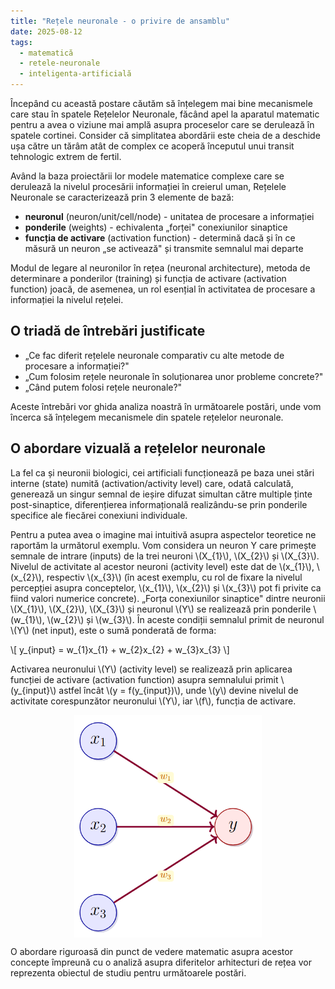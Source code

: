 ```yaml
---
title: "Rețele neuronale - o privire de ansamblu"
date: 2025-08-12
tags:
  - matematică
  - retele-neuronale
  - inteligenta-artificială
---
```


<script>
window.MathJax = {
  tex: {
    inlineMath: [['$', '$'], ['\\(', '\\)']],
    displayMath: [['$$', '$$'], ['\\[', '\\]']],
    processEscapes: true,
    tags: 'ams'
  },
  options: {
    processHtmlClass: 'arithmatex'
  }
};
</script>
<script src="https://cdn.jsdelivr.net/npm/mathjax@3/es5/tex-mml-chtml.js"></script>



Începând cu această postare căutăm să înțelegem mai bine mecanismele care stau în spatele Rețelelor Neuronale, făcând apel la aparatul matematic pentru a avea o viziune mai amplă asupra proceselor care se derulează în spatele cortinei. Consider că simplitatea abordării este cheia de a deschide ușa către un tărâm atât de complex ce acoperă începutul unui transit tehnologic extrem de fertil.

Având la baza proiectării lor modele matematice complexe care se derulează la nivelul procesării informației în creierul uman, Rețelele Neuronale se caracterizează prin 3 elemente de bază:

- **neuronul** (neuron/unit/cell/node) - unitatea de procesare a informației
- **ponderile** (weights) - echivalenta „forței" conexiunilor sinaptice  
- **funcția de activare** (activation function) - determină dacă și în ce măsură un neuron „se activează" și transmite semnalul mai departe

Modul de legare al neuronilor în rețea (neuronal architecture), metoda de determinare a ponderilor (training) și funcția de activare (activation function) joacă, de asemenea, un rol esențial în activitatea de procesare a informației la nivelul rețelei.

## O triadă de întrebări justificate

- „Ce fac diferit rețelele neuronale comparativ cu alte metode de procesare a informației?"
- „Cum folosim rețele neuronale în soluționarea unor probleme concrete?"
- „Când putem folosi rețele neuronale?"

Aceste întrebări vor ghida analiza noastră în următoarele postări, unde vom încerca să înțelegem mecanismele din spatele rețelelor neuronale.

## O abordare vizuală a rețelelor neuronale

La fel ca și neuronii biologici, cei artificiali funcționează pe baza unei stări interne (state) numită (activation/activity level) care, odată calculată, generează un singur semnal de ieșire difuzat simultan către multiple ținte post-sinaptice, diferențierea informațională realizându-se prin ponderile specifice ale fiecărei conexiuni individuale.

Pentru a putea avea o imagine mai intuitivă asupra aspectelor teoretice ne raportăm la următorul exemplu. Vom considera un neuron Y care primește semnale de intrare (inputs) de la trei neuroni \\(X_{1}\\), \\(X_{2}\\) și \\(X_{3}\\). Nivelul de activitate al acestor neuroni (activity level) este dat de \\(x_{1}\\), \\(x_{2}\\), respectiv \\(x_{3}\\) (în acest exemplu, cu rol de fixare la nivelul percepției asupra conceptelor, \\(x_{1}\\), \\(x_{2}\\) și \\(x_{3}\\) pot fi privite ca fiind valori numerice concrete). „Forța conexiunilor sinaptice" dintre neuronii  \\(X_{1}\\), \\(X_{2}\\), \\(X_{3}\\) și neuronul \\(Y\\) se realizează prin ponderile  \\(w_{1}\\), \\(w_{2}\\) și \\(w_{3}\\). În aceste condiții semnalul primit de neuronul \\(Y\\) (net input), este o sumă ponderată de forma:

\\[
y_{input} = w_{1}x_{1} + w_{2}x_{2} + w_{3}x_{3}
\\]

Activarea neuronului \\(Y\\) (activity level) se realizează prin aplicarea funcției de activare (activation function) asupra semnalului primit \\(y_{input}\\) astfel încât \\(y = f(y_{input})\\), unde \\(y\\) devine nivelul de activitate corespunzător neuronului \\(Y\\), iar \\(f\\), funcția de activare.

<img src="/images/incercare.png" alt="Rețea Neurală" style="width: 300px; height: auto; display: block; margin: 0 auto;">

O abordare riguroasă din punct de vedere matematic asupra acestor concepte împreună cu o analiză asupra diferitelor arhitecturi de rețea vor reprezenta obiectul de studiu pentru următoarele postări.
